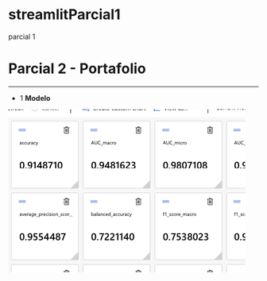 # streamlitParcial1
parcial 1
# Parcial 2 - Portafolio
---

- 1 **Modelo**<br>

![Overiew](https://github.com/patylu001/streamlitParcial1/blob/main/Metrics.png)


